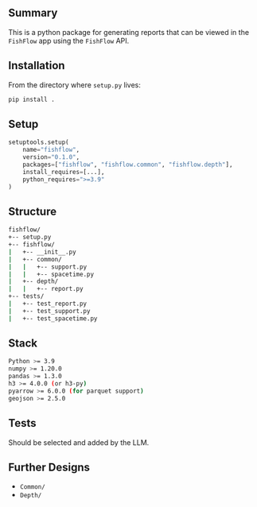 ## Summary
This is a python package for generating reports that can be viewed in the `FishFlow` app using the `FishFlow` API. 

## Installation
From the directory where `setup.py` lives:
```bash
pip install .
```

## Setup
```python
setuptools.setup(
    name="fishflow",
    version="0.1.0",
    packages=["fishflow", "fishflow.common", "fishflow.depth"],
    install_requires=[...],
    python_requires=">=3.9"
)
```
## Structure
```bash
fishflow/
+-- setup.py
+-- fishflow/
|   +-- __init__.py
|   +-- common/
|   |   +-- support.py
|   |   +-- spacetime.py
|   +-- depth/
|   |   +-- report.py
+-- tests/
|   +-- test_report.py
|   +-- test_support.py
|   +-- test_spacetime.py
```

## Stack
```bash
Python >= 3.9
numpy >= 1.20.0
pandas >= 1.3.0
h3 >= 4.0.0 (or h3-py)
pyarrow >= 6.0.0 (for parquet support)
geojson >= 2.5.0
```

## Tests
Should be selected and added by the LLM. 

## Further Designs
- `Common/`
- `Depth/`


